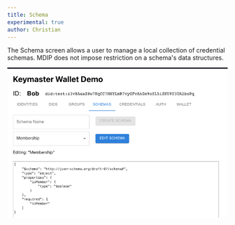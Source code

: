 ```yaml
---
title: Schema
experimental: true
author: Christian
---
```


The Schema screen allows a user to manage a local collection of credential schemas<!--Link to schema page when defined-->. MDIP does not impose restriction on a schema's data structures.

![SCHEMA screen](schema-screen.png)